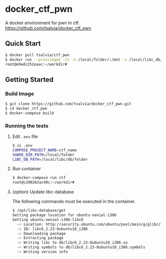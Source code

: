 # docker_ctf_pwn

A docker environment for pwn in ctf.  
https://github.com/tsalvia/docker_ctf_pwn

## Quick Start

```bash
$ docker pull tsalvia/ctf_pwn
$ docker run --privileged -it -v /local/folder/:/mnt -v /local/libc_db/:/opt/libc-database/db tsalvia/ctf_pwn
root@e9adc252eaac:~/workdir#
```

## Getting Started

### Build Image

```bash
$ git clone https://github.com/tsalvia/docker_ctf_pwn.git
$ cd docker_ctf_pwn
$ docker-compose build
```

### Running the tests

1. Edit ``.env`` file

    ```bash
    $ vi .env
    COMPOSE_PROJECT_NAME=ctf_name
    SHARE_DIR_PATH=/local/folder
    LIBC_DB_PATH=/local/libc/db/folder
    ```

1. Run container

    ```bash
    $ docker-compose run ctf
    root@c200263ac40c:~/workdir# 
    ```

1. (option) Update libc-database

    The following commands must be executed in the container.

    ```bash
    $ /opt/libc-database/get
    Getting package location for ubuntu-xenial-i386
    Getting ubuntu-xenial-i386-libc6
      -> Location: http://security.ubuntu.com/ubuntu/pool/main/g/glibc/libc6_2.23-0ubuntu10_i386.deb
      -> ID: libc6_2.23-0ubuntu10_i386
      -> Downloading package
      -> Extracting package
      -> Writing libc to db/libc6_2.23-0ubuntu10_i386.so
      -> Writing symbols to db/libc6_2.23-0ubuntu10_i386.symbols
      -> Writing version info
    ```